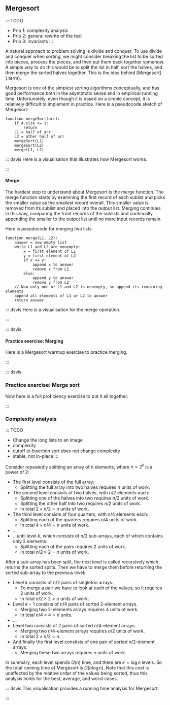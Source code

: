 
## Mergesort

::: TODO
- Prio 1: complexity analysis
- Prio 2: general rewrite of the text
- Prio 3: invariants
:::

A natural approach to problem solving is divide and conquer. To use
divide and conquer when sorting, we might consider breaking the list to
be sorted into pieces, process the pieces, and then put them back
together somehow. A simple way to do this would be to split the list in
half, sort the halves, and then merge the sorted halves together. This
is the idea behind [Mergesort]{.term}.

Mergesort is one of the simplest sorting algorithms conceptually, and
has good performance both in the asymptotic sense and in empirical
running time. Unfortunately, even though it is based on a simple
concept, it is relatively difficult to implement in practice. Here is a
pseudocode sketch of Mergesort:

    function mergeSort(arr):
        if A.size <= 1:
            return
        L1 = half of arr
        L2 = other half of arr
        mergeSort(L1)
        mergeSort(L2)
        merge(L1, L2)

::: dsvis
Here is a visualisation that illustrates how Mergesort works.

<avembed id="mergesortAV" src="Sorting/mergesortAV.html" type="ss" name="Mergesort Visualisation"/>
:::

#### Merge

The hardest step to understand about Mergesort is the merge function.
The merge function starts by examining the first record of each sublist
and picks the smaller value as the smallest record overall. This smaller
value is removed from its sublist and placed into the output list.
Merging continues in this way, comparing the front records of the
sublists and continually appending the smaller to the output list until
no more input records remain.

Here is pseudocode for merging two lists:

    function merge(L1, L2):
        answer = new empty list
        while L1 and L2 are nonempty:
            x = first element of L1
            y = first element of L2
            if x <= y:
                append x to answer
                remove x from L1
            else:
                append y to answer
                remove y from L2
        // Now only one of L1 and L2 is nonempty, so append its remaining elements
        append all elements of L1 or L2 to answer
        return answer

::: dsvis
Here is a visualisation for the merge operation.

<inlineav id="mergesortCON" src="Sorting/mergesortCON.js" name="Merging Slideshow"/>
:::

::: dsvis
#### Practice exercise: Merging

Here is a Mergesort warmup exercise to practice merging.

<avembed id="MergesortMergePRO" src="Sorting/MergesortMergePRO.html" type="ka" name="Mergesort Merging Proficiency Exercise"/>
:::

::: dsvis
### Practice exercise: Merge sort

Now here is a full proficiency exercise to put it all together.

<avembed id="mergesortPRO" src="Sorting/mergesortPRO.html" type="pe" name="Mergesort Proficiency Exercise"/>
:::

<!--
### Invariants
-->

### Complexity analysis

::: TODO
- Change the long lists to an image
- complexity
- cutoff to Insertion sort *does not* change complexity
- stable, not in-place
:::

Consider repeatedly splitting an array of $n$ elements, where $n=2^k$ is a power of 2:

- The first level consists of the full array:
    - Splitting the full array into two halves requires $n$ units of work.
- The second level consists of two halves, with $n/2$ elements each:
    - Splitting one of the halves into two requires $n/2$ units of work.
    - Splitting the other half into two requires $n/2$ units of work.
    - In total $2\times n/2 = n$ units of work.
- The third level consists of four quarters, with $n/4$ elements each:
    - Splitting each of the quarters requires $n/4$ units of work.
    - In total $4\times n/4=n$ units of work.
- ...
- ...until level $k$, which consists of $n/2$ sub-arrays, each of which contains only $2$ elements.
    - Splitting each of the pairs requires $2$ units of work.
    - In total $n/2\times 2=n$ units of work.

After a sub-array has been split, the next level is called recursively which returns the sorted splits.
Then we have to merge them before returning the sorted sub-array to the previous level:

- Level $k$ consists of $n/2$ pairs of singleton arrays.
    - To merge a pair we have to look at each of the values, so it requires $2$ units of work.
    - In total $n/2\times 2=n$ units of work.
- Level $k-1$ consists of $n/4$ pairs of sorted $2$-element arrays.
    - Merging two $2$-elements arrays requires $4$ units of work.
    - In total $n/4\times 4=n$ units.
- ...
- Level two consists of $2$ pairs of sorted $n/4$-element arrays.
    - Merging two $n/4$-element arrays requires $n/2$ units of work.
    - In total $2\times n/2=n$.
- And finally the first level constists of one pair of sorted $n/2$-element arrays.
    - Merging these two arrays requires $n$ units of work.

In summary, each level spends $O(n)$ time, and there are $k=\log n$ levels.
So the total running time of Mergesort is $O(n \log n)$.
Note that this cost is unaffected by the relative order of the values being sorted, thus this analysis holds for the best, average, and worst cases.


::: dsvis
This visualisation provides a running time analysis for Mergesort.

<inlineav id="MergeSortAnalysisCON" src="Sorting/MergeSortAnalysisCON.js" name="Mergesort Analysis Slideshow" links="Sorting/MergeSortAnalysisCON.css"/>
:::



